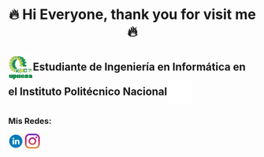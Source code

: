 <h1 align="center">🔥 Hi Everyone, thank you for visit me 🔥</h1>
<h2 align="left"><img align="center" src="https://github.com/GabrielTellezG/MyD/blob/main/LogoUPIICSA.png" alt="MyD" height="50" width="50" />Estudiante de Ingeniería en Informática en el Instituto Politécnico Nacional<img align="center" src="https://github.com/GabrielTellezG/MyD/blob/main/LogoIPN.png" alt="MyD" height="50" width="50" /></h2>

<h3 align="left">Mis Redes:</h3>

<p align="left">
<a href="https://www.linkedin.com/in/gabriel-t%C3%A9llez-g%C3%B3mez/" target="blank"><img align="center" src="https://github.com/GabrielTellezG/MyD/blob/main/Linkedid.png" alt="MyD" height="30" width="30" /></a>
<a href="https://www.instagram.com/gabriel_tellez_gomez/" target="blank"><img align="center" src="https://github.com/GabrielTellezG/MyD/blob/main/Instagram.png" alt="MyD" height="30" width="30" /></a>
</p>

